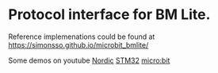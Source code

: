 # Protocol interface for BM Lite.

Reference implemenations could be found at https://simonsso.github.io/microbit_bmlite/

Some demos on youtube [Nordic] [STM32] [micro:bit]


[Nordic]: https://www.youtube.com/watch?v=IVqXc6EyniY
[STM32]: https://www.youtube.com/watch?v=9PEmhsklbFE
[micro:bit]: https://www.youtube.com/watch?v=ReuIryC25H4


